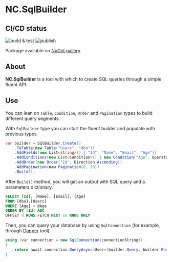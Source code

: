 # NC.SqlBuilder

## CI/CD status

![build & test](https://github.com/sergiobarriel/sqlbuilder/workflows/build%20&%20test%20package/badge.svg) ![publish](https://github.com/sergiobarriel/sqlbuilder/workflows/publish%20package/badge.svg)

Package available on [NuGet gallery](https://www.nuget.org/packages/NC.SqlBuilder/)

## About

**NC.SqlBuilder** is a tool with which to create SQL queries through a simple fluent API.

## Use

You can lean on ```Table```, ```Condition```, ```Order``` and ```Pagination``` types to build different query segments.

With ```SqlBuilder``` type you can start the fluent builder and populate with previous types.

```csharp
var builder = SqlBuilder.Create()
    .ToTable(new Table("Users", "dbo"))
    .AddFields(new List<string>() { "Id", "Name", "Email", "Age"})
    .AddConditions(new List<Condition>() { new Condition("Age", Operator.GreaterThan, "7") })
    .AddOrder(new Order("Id", Direction.Ascending))
    .AddPagination(new Pagination(0, 10))
    .Build();
```

After ```Build()``` method, you will get an output with SQL query and a parameters dictionary.

```sql
SELECT [Id], [Name], [Email], [Age] 
FROM [dbo].[Users] 
WHERE [Age] > @Age 
ORDER BY [Id] ASC 
OFFSET 0 ROWS FETCH NEXT 10 ROWS ONLY
```

Then, you can query your database by using ```SqlConnection``` (for example, through [Dapper](https://www.nuget.org/packages/Dapper/) tool)
```csharp
using (var connection = new SqlConnection(connectionString))
{
    return await connection.QueryAsync<User>(builder.Query, builder.Parameters);
}
```
